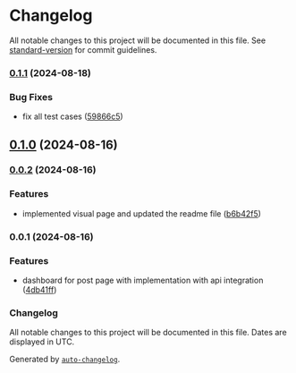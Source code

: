 # Changelog

All notable changes to this project will be documented in this file. See [standard-version](https://github.com/conventional-changelog/standard-version) for commit guidelines.

### [0.1.1](https://github.com/slowpoison36/take-home-project/compare/v0.1.0...v0.1.1) (2024-08-18)


### Bug Fixes

* fix all test cases ([59866c5](https://github.com/slowpoison36/take-home-project/commit/59866c5943ee48ccd761383580172e1106a98b64))

## [0.1.0](https://github.com/slowpoison36/take-home-project/compare/v0.0.2...v0.1.0) (2024-08-16)

### [0.0.2](https://github.com/slowpoison36/take-home-project/compare/v0.0.1...v0.0.2) (2024-08-16)


### Features

* implemented visual page and updated the readme file ([b6b42f5](https://github.com/slowpoison36/take-home-project/commit/b6b42f5f76d58fcbf236420f82f8f7e5bdb2f415))

### 0.0.1 (2024-08-16)


### Features

* dashboard for post page with implementation with api integration ([4db41ff](https://github.com/slowpoison36/take-home-project/commit/4db41fffbe4bb6acf493f85ec3a8b52f3c6c0d65))

### Changelog

All notable changes to this project will be documented in this file. Dates are displayed in UTC.

Generated by [`auto-changelog`](https://github.com/CookPete/auto-changelog).
